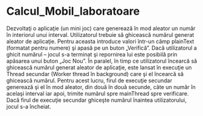 # Calcul_Mobil_laboratoare
Dezvoltaţi o aplicaţie (un mini joc) care generează în mod aleator un număr în interiorul unui interval. Utilizatorul trebuie să ghicească numărul generat aleator de aplicaţie. Pentru aceasta introduce valori într-un câmp plainText (formatat pentru numere) şi apasă pe un buton „Verifică”. Dacă utilizatorul a ghicit numărul – jocul s-a terminat şi repornirea lui este posibilă prin apăsarea unui buton „Joc Nou”. 
În paralel, în timp ce utilizatorul încearcă să ghicească numărul generat aleator de aplicaţie, este lansat în execuţie un Thread secundar (Worker thread în background) care şi el încearcă să ghicească numărul. Pentru acest lucru, firul de execuţie secundar generează şi el în mod aleator, din două în două secunde, câte un număr în acelaşi interval iar apoi, trimite numărul spre mainThread spre verificare. Dacă firul de execuţie secundar ghiceşte numărul înaintea utilizatorului, jocul s-a încheiat. 
